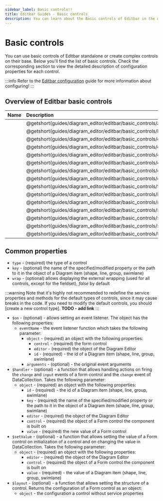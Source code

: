 ```yaml
---
sidebar_label: Basic controls!!
title: Editbar Guides - Basic controls
description: You can learn about the Basic controls of Editbar in the documentation of the DHTMLX JavaScript Diagram library. Browse developer guides and API reference, try out code examples and live demos, and download a free 30-day evaluation version of DHTMLX Diagram.
---
```


# Basic controls

You can use basic controls of Editbar standalone or create complex controls on their base. Below you'll find the list of basic controls. Check the corresponding section to view the detailed description of configuration properties for each control. 

:::info
Refer to the [Editbar configuration](guides/diagram_editor/editbar/configuration.md) guide for more information about configuring!
:::

## Overview of Editbar basic controls

| Name                                 							  | Description                                 					  |
| :-------------------------------------------------------------- | :---------------------------------------------------------------- |
| [](guides/diagram_editor/editbar/basic_controls/avatar.md)      | @getshort(guides/diagram_editor/editbar/basic_controls/avatar.md) |
| [](guides/diagram_editor/editbar/basic_controls/button.md)      | @getshort(guides/diagram_editor/editbar/basic_controls/button.md) |
| [](guides/diagram_editor/editbar/basic_controls/checkbox.md)     | @getshort(guides/diagram_editor/editbar/basic_controls/checkbox.md) |
| [](guides/diagram_editor/editbar/basic_controls/checkboxgroup.md)| @getshort(guides/diagram_editor/editbar/basic_controls/checkboxgroup.md)|
| [](guides/diagram_editor/editbar/basic_controls/colorpicker.md)| @getshort(guides/diagram_editor/editbar/basic_controls/colorpicker.md)|
| [](guides/diagram_editor/editbar/basic_controls/combo.md)| @getshort(guides/diagram_editor/editbar/basic_controls/combo.md)|
| [](guides/diagram_editor/editbar/basic_controls/container.md)| @getshort(guides/diagram_editor/editbar/basic_controls/container.md)|
| [](guides/diagram_editor/editbar/basic_controls/datepicker.md)| @getshort(guides/diagram_editor/editbar/basic_controls/datepicker.md)|
| [](guides/diagram_editor/editbar/basic_controls/fieldset.md)| @getshort(guides/diagram_editor/editbar/basic_controls/fieldset.md)|
| [](guides/diagram_editor/editbar/basic_controls/input.md)| @getshort(guides/diagram_editor/editbar/basic_controls/input.md)|
| [](guides/diagram_editor/editbar/basic_controls/radiogroup.md)| @getshort(guides/diagram_editor/editbar/basic_controls/radiogroup.md)|
| [](guides/diagram_editor/editbar/basic_controls/select.md)| @getshort(guides/diagram_editor/editbar/basic_controls/select.md)|
| [](guides/diagram_editor/editbar/basic_controls/slider.md)| @getshort(guides/diagram_editor/editbar/basic_controls/slider.md)|
| [](guides/diagram_editor/editbar/basic_controls/spacer.md)| @getshort(guides/diagram_editor/editbar/basic_controls/spacer.md)|
| [](guides/diagram_editor/editbar/basic_controls/textarea.md)| @getshort(guides/diagram_editor/editbar/basic_controls/textarea.md)|

## Common properties

- `type` - (required) the type of a control
- `key` - (optional) the name of the specified/modified property or the path to it in the object of a Diagram item (shape, line, group, swimlane)
- `wrap` - (optional) allows displaying the external wrapping (used for all controls, except for the fieldset), *false* by default

:::warning
Note that it's highly not recommended to redefine the service properties and methods for the default types of controls, since it may cause breaks in the code. If you need to modify the default controls, you should [create a new control type]. **TODO - add link**
:::

- `$on` - (optional) - allows setting an event listener. The object has the following properties:
	- `eventName`  - the event listener function which takes the following parameter:
		- `object` - (required) an object with the following properties:
			- `control` - (required) the form control
			- `editor` - (required) the object of the Diagram Editor
			- `id` - (required) - the id of a Diagram item (shape, line, group, swimlane)
		- `arguments` - (optional) - the original event arguments
- `$handler` - (optional) - a function that allows handling actions on firing the `change` and `input` events of a form control and the `change` event of DataCollection. Takes the following parameter:
	- `object` - (required) an object with the following properties:
		- `id` - (required) - the id of a Diagram item (shape, line, group, swimlane)
		- `key` - (required) the name of the specified/modified property or the path to it in the object of a Diagram item (shape, line, group, swimlane)
		- `editor` - (required) the object of the Diagram Editor
		- `control` - (required) the object of a Form control the component is built on
		- `value` - (required) the new value of a Form control
- `$setValue` - (optional) - a function that allows setting the value of a Form control on initialization of a control and on changing the value in DataCollection. Takes the following parameter:
	- `object` - (required) an object with the following properties:
		- `editor` - (required) the object of the Diagram Editor
		- `control` - (required) the object of a Form control the component is built on
		- `value` - (required) - the value of a Diagram item (shape, line, group, swimlane)
- `$layout` - (optional) - a function that allows setting the structure of a control. Returns the configuration of a Form control as an object:
	- `object` - the configuration a control without service properties


